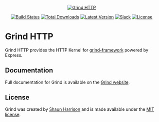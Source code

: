<p align="center"><a href="https://grind.rocks"><img src="https://s3.amazonaws.com/assets.grind.rocks/docs/img/grind-http.svg" alt="Grind HTTP" /></a></p>

<p align="center">
<a href="https://github.com/grindjs/grindjs/actions?query=workflow%3Ahttp"><img src="https://github.com/grindjs/grindjs/workflows/http/badge.svg" alt="Build Status"></a>
<a href="https://www.npmjs.com/package/grind-http"><img src="https://img.shields.io/npm/dt/grind-http.svg" alt="Total Downloads"></a>
<a href="https://www.npmjs.com/package/grind-http"><img src="https://img.shields.io/npm/v/grind-http.svg" alt="Latest Version"></a>
<a href="https:/grind.chat"><img src="https://grind.chat/badge.svg" alt="Slack"></a>
<a href="https://www.npmjs.com/package/grind-http"><img src="https://img.shields.io/npm/l/grind-http.svg" alt="License"></a>
</p>

# Grind HTTP

Grind HTTP provides the HTTP Kernel for [grind-framework](https://github.com/grindjs/framework) powered by Express.

## Documentation

Full documentation for Grind is available on the [Grind website](https://grind.rocks/).

## License

Grind was created by [Shaun Harrison](https://github.com/shnhrrsn) and is made available under the [MIT license](LICENSE).
